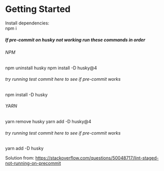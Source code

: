 # Getting Started
Install dependencies: <br />
npm i

##### If pre-commit on husky not working run these commands in order
###### NPM
npm uninstall husky
npm install -D husky@4
###### try running test commit here to see if pre-commit works
npm install -D husky

###### YARN
yarn remove husky
yarn add -D husky@4
###### try running test commit here to see if pre-commit works
yarn add -D husky

Solution from: https://stackoverflow.com/questions/50048717/lint-staged-not-running-on-precommit
